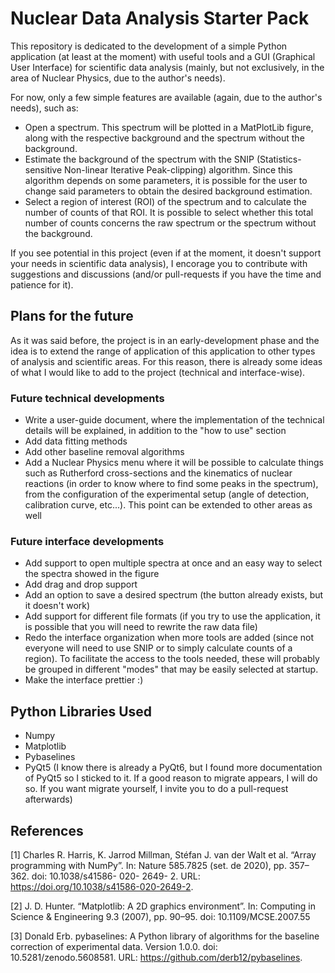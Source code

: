 # Nuclear Data Analysis Starter Pack

This repository is dedicated to the development of a simple Python application (at least at the moment) with useful tools and a GUI (Graphical User Interface) for scientific data analysis (mainly, but not exclusively, in the area of Nuclear Physics, due to the author's needs).

For now, only a few simple features are available (again, due to the author's needs), such as:
- Open a spectrum. This spectrum will be plotted in a MatPlotLib figure, along with the respective background and the spectrum without the background.
- Estimate the background of the spectrum with the SNIP (Statistics-sensitive Non-linear Iterative Peak-clipping) algorithm. Since this algorithm depends on some parameters, it is possible for the user to change said parameters to obtain the desired background estimation.
- Select a region of interest (ROI) of the spectrum and to calculate the number of counts of that ROI. It is possible to select whether this total number of counts concerns the raw spectrum or the spectrum without the background.

If you see potential in this project (even if at the moment, it doesn't support your needs in scientific data analysis), I encorage you to contribute with suggestions and discussions (and/or pull-requests if you have the time and patience for it).

## Plans for the future

As it was said before, the project is in an early-development phase and the idea is to extend the range of application of this application to other types of analysis and scientific areas. For this reason, there is already some ideas of what I would like to add to the project (technical and interface-wise).

### Future technical developments
- Write a user-guide document, where the implementation of the technical details will be explained, in addition to the "how to use" section
- Add data fitting methods
- Add other baseline removal algorithms
- Add a Nuclear Physics menu where it will be possible to calculate things such as Rutherford cross-sections and the kinematics of nuclear reactions (in order to know where to find some peaks in the spectrum), from the configuration of the experimental setup (angle of detection, calibration curve, etc...). This point can be extended to other areas as well

### Future interface developments
- Add support to open multiple spectra at once and an easy way to select the spectra showed in the figure
- Add drag and drop support
- Add an option to save a desired spectrum (the button already exists, but it doesn't work)
- Add support for different file formats (if you try to use the application, it is possible that you will need to rewrite the raw data file)
- Redo the interface organization when more tools are added (since not everyone will need to use SNIP or to simply calculate counts of a region). To facilitate the access to the tools needed, these will probably be grouped in different "modes" that may be easily selected at startup.
- Make the interface prettier :)

## Python Libraries Used
- Numpy
- Matplotlib
- Pybaselines
- PyQt5 (I know there is already a PyQt6, but I found more documentation of PyQt5 so I sticked to it. If a good reason to migrate appears, I will do so. If you want migrate yourself, I invite you to do a pull-request afterwards)

## References
[1] Charles R. Harris, K. Jarrod Millman, Stéfan J. van der Walt et al. “Array programming with NumPy”. In: Nature 585.7825 (set. de 2020), pp. 357–362. doi: 10.1038/s41586- 020- 2649- 2. URL: https://doi.org/10.1038/s41586-020-2649-2.

[2] J. D. Hunter. “Matplotlib: A 2D graphics environment”. In: Computing in Science & Engineering 9.3 (2007), pp. 90–95. doi: 10.1109/MCSE.2007.55

[3] Donald Erb. pybaselines: A Python library of algorithms for the baseline correction of experimental data.
Version 1.0.0. doi: 10.5281/zenodo.5608581. URL: https://github.com/derb12/pybaselines.